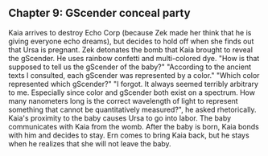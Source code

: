 ## Chapter 9: GScender conceal party

Kaia arrives to destroy Echo Corp (because Zek made her think that he is giving
everyone echo dreams), but decides to hold off when she finds out that Ursa is
pregnant. Zek detonates the bomb that Kaia brought to reveal the gScender. He
uses rainbow confetti and multi-colored dye. "How is that supposed to tell us
the gScender of the baby?" "According to the ancient texts I consulted, each
gScender was represented by a color." "Which color represented which gScender?" "I
forgot. It always seemed terribly arbitrary to me. Especially since color and
gScender both exist on a spectrum. How many nanometers long is the correct wavelength
of light to represent something that cannot be quantitatively measured?", he
asked rhetorically. Kaia's proximity to the baby causes Ursa to go into labor.
The baby communicates with Kaia from the womb. After the baby is born, Kaia
bonds with him and decides to stay. Ern comes to bring Kaia back, but he stays
when he realizes that she will not leave the baby.
